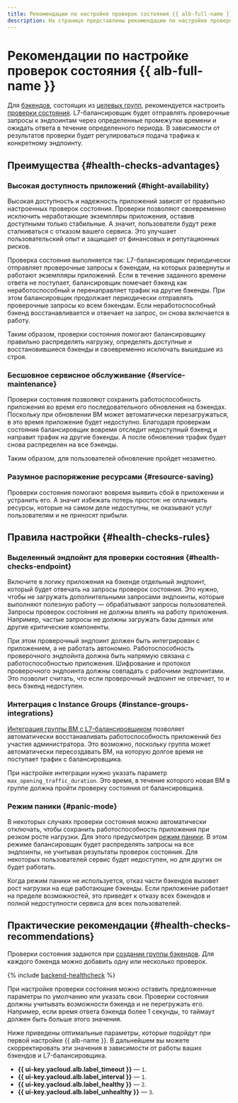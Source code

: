 ```yaml
---
title: Рекомендации по настройке проверок состояния {{ alb-full-name }}
description: На странице представлены рекомендации по настройке проверок состояния {{ alb-name }}.
---
```


# Рекомендации по настройке проверок состояния {{ alb-full-name }}

Для [бэкендов](backend-group.md), состоящих из [целевых групп](target-group.md), рекомендуется настроить [проверки состояния](backend-group.md#health-checks). L7-балансировщик будет отправлять проверочные запросы к эндпоинтам через определенные промежутки времени и ожидать ответа в течение определенного периода. В зависимости от результатов проверки будет регулироваться подача трафика к конкретному эндпоинту.

## Преимущества {#health-checks-advantages}

### Высокая доступность приложений {#hight-availability}

Высокая доступность и надежность приложений зависят от правильно настроенных проверок состояния. Проверки позволяют своевременно исключить неработающие экземпляры приложения, оставив доступными только стабильные. А значит, пользователи будут реже сталкиваться с отказом вашего сервиса. Это улучшает пользовательский опыт и защищает от финансовых и репутационных рисков.

Проверка состояния выполняется так: L7-балансировщик периодически отправляет проверочные запросы к бэкендам, на которых развернуты и работают экземпляры приложений. Если в течение заданного времени ответа не поступает, балансировщик помечает бэкенд как неработоспособный и перенаправляет трафик на другие бэкенды. При этом балансировщик продолжает периодически отправлять проверочные запросы ко всем бэкендам. Если неработоспособный бэкенд восстанавливается и отвечает на запрос, он снова включается в работу.

Таким образом, проверки состояния помогают балансировщику правильно распределять нагрузку, определять доступные и восстановившиеся бэкенды и своевременно исключать вышедшие из строя.

### Бесшовное сервисное обслуживание {#service-maintenance}

Проверки состояния позволяют сохранить работоспособность приложения во время его последовательного обновления на бэкендах. Поскольку при обновлении ВМ может автоматически перезагружаться, в это время приложение будет недоступно. Благодаря проверкам состояния балансировщик вовремя отследит недоступный бэкенд и направит трафик на другие бэкенды. А после обновления трафик будет снова распределен на все бэкенды.

Таким образом, для пользователей обновление пройдет незаметно.

### Разумное распоряжение ресурсами {#resource-saving}

Проверки состояния помогают вовремя выявить сбой в приложении и устранить его. А значит избежать потерь простоя: не оплачивать ресурсы, которые на самом деле недоступны, не оказывают услуг пользователям и не приносят прибыли.

## Правила настройки {#health-checks-rules}

### Выделенный эндпойнт для проверки состояния {#health-checks-endpoint}

Включите в логику приложения на бэкенде отдельный эндпоинт, который будет отвечать на запросы проверок состояния.
Это нужно, чтобы не загружать дополнительными запросами эндпоинты, которые выполняют полезную работу — обрабатывают запросы пользователей. Запросы проверок состояния не должны влиять на работу приложения. Например, частые запросы не должны загружать базы данных или другие критические компоненты. 

При этом проверочный эндпоинт должен быть интегрирован с приложением, а не работать автономно. Работоспособность проверочного эндпойнта должна быть напрямую связана с работоспособностью приложения. Шифрование и протокол проверочного эндпоинта должны совпадать с рабочими эндпоинтами. Это позволит считать, что если проверочный эндпоинт не отвечает, то и весь бэкенд недоступен.

### Интеграция с Instance Groups {#instance-groups-integrations}

[Интеграция группы ВМ с L7-балансировщиком](../../compute/concepts/instance-groups/balancers.md) позволяет автоматически восстанавливать работоспособность приложений без участия администратора. Это возможно, поскольку группа может автоматически пересоздавать ВМ, на которую долгое время не поступает трафик с балансировщика. 

При настройке интеграции нужно указать параметр `max_opening_traffic_duration`. Это время, в течение которого новая ВМ в группе должна пройти проверку состояния от балансировщика.

### Режим паники {#panic-mode}

В некоторых случаях проверки состояния можно автоматически отключать, чтобы сохранить работоспособность приложения при резком росте нагрузки. Для этого предусмотрен [режим паники](backend-group.md#panic-mode). В этом режиме балансировщик будет распределять запросы на все эндпоинты, не учитывая результаты проверок состояния. Для некоторых пользователей сервис будет недоступен, но для других он будет работать.

Когда режим паники не используется, отказ части бэкендов вызовет рост нагрузки на еще работающие бэкенды. Если приложение работает на пределе возможностей, это приведет к отказу всех бэкендов и полной недоступности сервиса для всех пользователей.

## Практические рекомендации {#health-checks-recommendations}

Проверки состояния задаются при [создании группы бэкендов](../operations/backend-group-create.md). Для каждого бэкенда можно добавить одну или несколько проверок.

{% include [backend-healthcheck](../../_includes/application-load-balancer/backend-healthcheck.md) %}

При настройке проверки состояния можно оставить предложенные параметры по умолчанию или указать свои. Проверки состояния должны учитывать возможности бэкенда и не перегружать его. Например, если время ответа бэкенда более 1 секунды, то таймаут должен быть больше этого значения.

Ниже приведены оптимальные параметры, которые подойдут при первой настройке {{ alb-name }}. В дальнейшем вы можете скорректировать эти значения в зависимости от работы ваших бэкендов и L7-балансировщика.

  * **{{ ui-key.yacloud.alb.label_timeout }}** — `1`.
  * **{{ ui-key.yacloud.alb.label_interval }}** — `1`.
  * **{{ ui-key.yacloud.alb.label_healthy }}** — `2`.
  * **{{ ui-key.yacloud.alb.label_unhealthy }}** — `3`.


